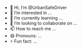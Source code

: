 - 👋 Hi, I’m @UrbanSafeDriver
- 👀 I’m interested in ...
- 🌱 I’m currently learning ...
- 💞️ I’m looking to collaborate on ...
- 📫 How to reach me ...
- 😄 Pronouns: ...
- ⚡ Fun fact: ...

<!---
UrbanSafeDriver/UrbanSafeDriver is a ✨ special ✨ repository because its `README.md` (this file) appears on your GitHub profile.
You can click the Preview link to take a look at your changes.
--->
